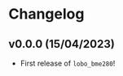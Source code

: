 # Changelog

<!--next-version-placeholder-->

## v0.0.0 (15/04/2023)

- First release of `lobo_bme280`!